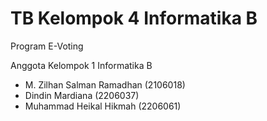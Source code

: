 # TB Kelompok 4 Informatika B

Program E-Voting

Anggota Kelompok 1 Informatika B
- M. Zilhan Salman Ramadhan (2106018)
- Dindin Mardiana (2206037)
- Muhammad Heikal Hikmah (2206061)


